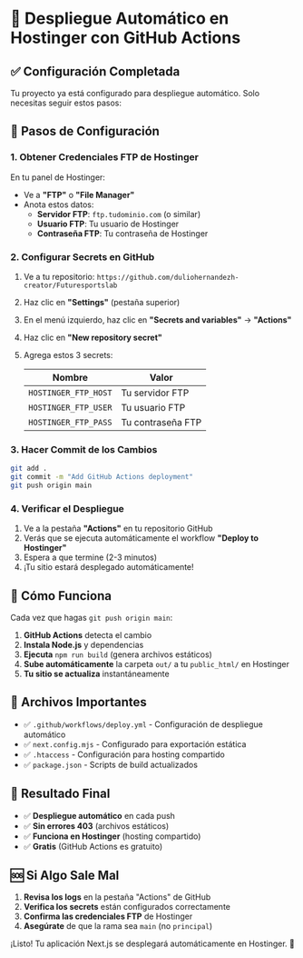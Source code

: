 # 🚀 Despliegue Automático en Hostinger con GitHub Actions

## ✅ Configuración Completada

Tu proyecto ya está configurado para despliegue automático. Solo necesitas seguir estos pasos:

## 🔧 Pasos de Configuración

### 1. Obtener Credenciales FTP de Hostinger

En tu panel de Hostinger:

- Ve a **"FTP"** o **"File Manager"**
- Anota estos datos:
  - **Servidor FTP**: `ftp.tudominio.com` (o similar)
  - **Usuario FTP**: Tu usuario de Hostinger
  - **Contraseña FTP**: Tu contraseña de Hostinger

### 2. Configurar Secrets en GitHub

1. Ve a tu repositorio: `https://github.com/duliohernandezh-creator/Futuresportslab`
2. Haz clic en **"Settings"** (pestaña superior)
3. En el menú izquierdo, haz clic en **"Secrets and variables"** → **"Actions"**
4. Haz clic en **"New repository secret"**
5. Agrega estos 3 secrets:

   | Nombre               | Valor             |
   | -------------------- | ----------------- |
   | `HOSTINGER_FTP_HOST` | Tu servidor FTP   |
   | `HOSTINGER_FTP_USER` | Tu usuario FTP    |
   | `HOSTINGER_FTP_PASS` | Tu contraseña FTP |

### 3. Hacer Commit de los Cambios

```bash
git add .
git commit -m "Add GitHub Actions deployment"
git push origin main
```

### 4. Verificar el Despliegue

1. Ve a la pestaña **"Actions"** en tu repositorio GitHub
2. Verás que se ejecuta automáticamente el workflow **"Deploy to Hostinger"**
3. Espera a que termine (2-3 minutos)
4. ¡Tu sitio estará desplegado automáticamente!

## 🔄 Cómo Funciona

Cada vez que hagas `git push origin main`:

1. **GitHub Actions** detecta el cambio
2. **Instala Node.js** y dependencias
3. **Ejecuta** `npm run build` (genera archivos estáticos)
4. **Sube automáticamente** la carpeta `out/` a tu `public_html/` en Hostinger
5. **Tu sitio se actualiza** instantáneamente

## 📁 Archivos Importantes

- ✅ `.github/workflows/deploy.yml` - Configuración de despliegue automático
- ✅ `next.config.mjs` - Configurado para exportación estática
- ✅ `.htaccess` - Configuración para hosting compartido
- ✅ `package.json` - Scripts de build actualizados

## 🎯 Resultado Final

- ✅ **Despliegue automático** en cada push
- ✅ **Sin errores 403** (archivos estáticos)
- ✅ **Funciona en Hostinger** (hosting compartido)
- ✅ **Gratis** (GitHub Actions es gratuito)

## 🆘 Si Algo Sale Mal

1. **Revisa los logs** en la pestaña "Actions" de GitHub
2. **Verifica los secrets** están configurados correctamente
3. **Confirma las credenciales FTP** de Hostinger
4. **Asegúrate** de que la rama sea `main` (no `principal`)

¡Listo! Tu aplicación Next.js se desplegará automáticamente en Hostinger. 🎉
